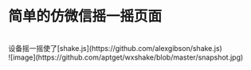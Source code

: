 简单的仿微信摇一摇页面
=======================================
<br />
设备摇一摇使了[shake.js](https://github.com/alexgibson/shake.js)
<br />
![image](https://github.com/aptget/wxshake/blob/master/snapshot.jpg)